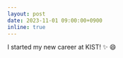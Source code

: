 ```yaml
---
layout: post
date: 2023-11-01 09:00:00+0900
inline: true
---
```


I started my new career at KIST! :sparkles: :smile:
